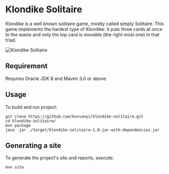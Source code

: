 # Klondike Solitaire

Klondike is a well known solitaire game, mostly called simply Solitaire.
This game implements the hardest type of Klondike: it puts three cards at once to the waste and only the top card is movable (the right most one) in that triad.

![Klondike Solitaire](https://cloud.githubusercontent.com/assets/18663930/26455236/f4bbe558-4169-11e7-9b71-f40d7296ae51.png)

## Requirement
Requires Oracle JDK 8 and Maven 3.0 or above.

## Usage
To build and run project:
```
git clone https://github.com/kovsanyi/klondike-solitaire.git
cd klondike-solitaire/
mvn package
java -jar ./target/klondike-solitaire-1.0-jar-with-dependencies.jar
```

## Generating a site
To generate the project's site and reports, execute:
```
mvn site
```
